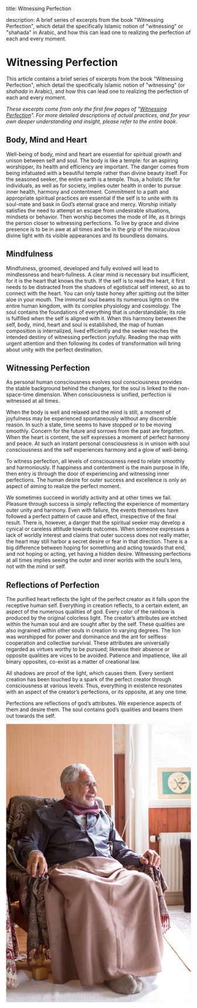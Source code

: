 title: Witnessing Perfection

description: A brief series of excerpts from the book "Witnessing Perfection", which detail the specifically Islamic notion of "witnessing" or "shahada" in Arabic, and how this can lead one to realizing the perfection of each and every moment.

# Witnessing Perfection

This article contains a brief series of excerpts from the book "Witnessing Perfection", which detail the specifically Islamic notion of "witnessing" (or _shahada_ in Arabic), and how this can lead one to realizing the perfection of each and every moment.

_These excerpts come from only the first few pages of "[Witnessing Perfection](../../../books/sufism/witnessing-perfection)". For more detailed descriptions of actual practices, and for your own deeper understanding and insight, please refer to the entire book_.

## Body, Mind and Heart  

Well-being of body, mind and heart are essential for spiritual growth and unison between self and soul. The body is like a temple: for an aspiring worshipper, its health and efficiency are important. The danger comes from being infatuated with a beautiful temple rather than divine beauty itself. For the seasoned seeker, the entire earth is a temple. Thus, a holistic life for individuals, as well as for society, implies outer health in order to pursue inner health, harmony and contentment. Commitment to a path and appropriate spiritual practices are essential if the self is to unite with its soul-mate and bask in God’s eternal grace and mercy. Worship initially satisfies the need to attempt an escape from undesirable situations, mindsets or behavior. Then worship becomes the mode of life, as it brings the person closer to witnessing perfections. To live by grace and divine presence is to be in awe at all times and be in the grip of the miraculous divine light with its visible appearances and its boundless domains.  

## Mindfulness  

Mindfulness, groomed, developed and fully evolved will lead to mindlessness and heart-fullness. A clear mind is necessary but insufficient, for it is the heart that knows the truth. If the self is to read the heart, it first needs to be distracted from the shadows of egotistical self interest, so as to connect with the heart. You can only taste honey after spitting out the bitter aloe in your mouth. The immortal soul beams its numerous lights on the entire human kingdom, with its complex physiology and cosmology. The soul contains the foundations of everything that is understandable; its role is fulfilled when the self is aligned with it. When this harmony between the self, body, mind, heart and soul is established, the map of human composition is internalized, lived efficiently and the seeker reaches the intended destiny of witnessing perfection joyfully.
Reading the map with urgent attention and then following its codes of transformation will bring about unity with the perfect destination.

## Witnessing Perfection  

As personal human consciousness evolves soul consciousness provides the stable background behind the changes, for the soul is linked to the non-space-time dimension. When consciousness is unified, perfection is witnessed at all times.  

When the body is well and relaxed and the mind is still, a moment of joyfulness may be experienced spontaneously without any discernible reason. In such a state, time seems to have stopped or to be moving smoothly. Concern for the future and sorrows from the past are forgotten. When the heart is content, the self expresses a moment of perfect harmony and peace. At such an instant personal consciousness is in unison with soul consciousness and the self experiences harmony and a glow of well-being.  

To witness perfection, all levels of consciousness need to relate smoothly and harmoniously. If happiness and contentment is the main purpose in life, then entry is through the door of experiencing and witnessing inner perfections. The human desire for outer success and excellence is only an aspect of aiming to realize the perfect moment.  

We sometimes succeed in worldly activity and at other times we fail. Pleasure through success is simply reflecting the experience of momentary outer unity and harmony. Even with failure, the events themselves have followed a perfect pattern of cause and effect, irrespective of the final result. There is, however, a danger that the spiritual seeker may develop a cynical or careless attitude towards outcomes. When someone expresses a lack of worldly interest and claims that outer success does not really matter, the heart may still harbor a secret desire or fear in that direction. There is a big difference between hoping for something and acting towards that end, and not hoping or acting, yet having a hidden desire. Witnessing perfections at all times implies seeing the outer and inner worlds with the soul’s lens, not with the mind or self.

## Reflections of Perfection  

The purified heart reflects the light of the perfect creator as it falls upon the receptive human self.  Everything in creation reflects, to a certain extent, an aspect of the numerous qualities of god. Every color of the rainbow is produced by the original colorless light. The creator’s attributes are etched within the human soul and are sought after by the self. These qualities are also ingrained within other souls in creation to varying degrees. The lion was worshipped for power and dominance and the ant for selfless cooperation and collective survival. These attributes are universally regarded as virtues worthy to be pursued; likewise their absence or opposite qualities are vices to be avoided. Patience and impatience, like all binary opposites, co-exist as a matter of creational law.  

All shadows are proof of the light, which causes them. Every sentient creation has been touched by a spark of the perfect creator through consciousness at various levels. Thus, everything in existence resonates with an aspect of the creator’s perfections, or its opposite, at any one time.  

Perfections are reflections of god’s attributes. We experience aspects of them and desire them. The soul contains god’s qualities and beams them out towards the self.

![Witnessing perfection joyfully](../img/sfh_witnessing.jpg)


